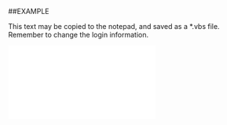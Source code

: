 

##EXAMPLE

This text may be copied to the notepad, and saved as a *.vbs file. Remember to change the login information.

![](../../Examples/vbs/SOPersons.Remove.vbs.txt)





